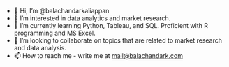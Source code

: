 - 👋 Hi, I’m @balachandarkaliappan
- 👀 I’m interested in data analytics and market research.
- 🌱 I’m currently learning Python, Tableau, and SQL. Proficient with R programming and MS Excel. 
- 💞️ I’m looking to collaborate on topics that are related to market research and data analysis. 
- 📫 How to reach me - write me at mail@balachandark.com

<!---
balachandarkaliappan/balachandarkaliappan is a ✨ special ✨ repository because its `README.md` (this file) appears on your GitHub profile.
You can click the Preview link to take a look at your changes.
--->
